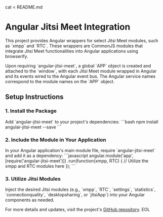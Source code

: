 cat <<EOL > README.md
# Angular Jitsi Meet Integration

This project provides Angular wrappers for select Jitsi Meet modules, such as \`xmpp\` and \`RTC\`. These wrappers are CommonJS modules that integrate Jitsi Meet functionalities into Angular applications using browserify.

Upon requiring \`angular-jitsi-meet\`, a global \`APP\` object is created and attached to the \`window\`, with each Jitsi Meet module wrapped in Angular and its events wired to the Angular event bus. The Angular service names correspond to the module names on the \`APP\` object.

## Setup Instructions

### 1. Install the Package
Add \`angular-jitsi-meet\` to your project's dependencies:
\`\`\`bash
npm install angular-jitsi-meet --save
\`\`\`

### 2. Include the Module in Your Application
In your Angular application's main module file, require \`angular-jitsi-meet\` and add it as a dependency:
\`\`\`javascript
angular.module('app', [require('angular-jitsi-meet')])
  .run(function(xmpp, RTC) {
    // Utilize the xmpp and RTC modules here
  });
\`\`\`

### 3. Utilize Jitsi Modules
Inject the desired Jitsi modules (e.g., \`xmpp\`, \`RTC\`, \`settings\`, \`statistics\`, \`connectionquality\`, \`desktopsharing\`, or \`jitsiApp\`) into your Angular components as needed.

For more details and updates, visit the project's [GitHub repository](https://github.com/pstros/angular-jitsi-meet).
EOL


